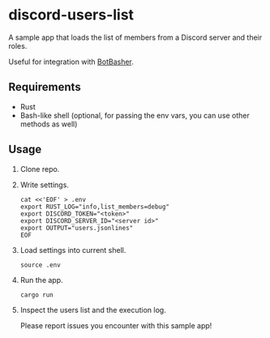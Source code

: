 # discord-users-list

A sample app that loads the list of members from a Discord server and their
roles.

Useful for integration with [BotBasher](https://botbasher.humanode.io).

## Requirements

- Rust
- Bash-like shell (optional, for passing the env vars, you can use other methods as well)

## Usage

1. Clone repo.

2. Write settings.

   ```shell
   cat <<'EOF' > .env
   export RUST_LOG="info,list_members=debug"
   export DISCORD_TOKEN="<token>"
   export DISCORD_SERVER_ID="<server id>"
   export OUTPUT="users.jsonlines"
   EOF
   ```

3. Load settings into current shell.

   ```shell
   source .env
   ```

4. Run the app.

   ```shell
   cargo run
   ```

5. Inspect the users list and the execution log.

   Please report issues you encounter with this sample app!
